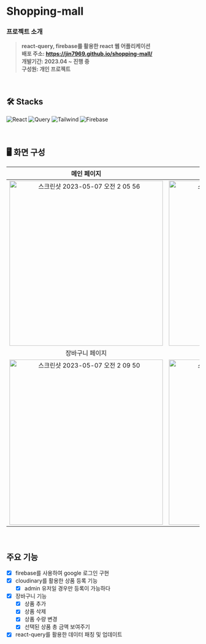 # Shopping-mall

### 프로젝트 소개

> **react-query, firebase를 활용한 react 웹 어플리케이션** <br/> **배포 주소: https://jin7969.github.io/shopping-mall/** <br/> **개발기간: 2023.04 ~ 진행 중** <br/> **구성원: 개인 프로젝트**

<br/>

## 🛠 Stacks

![React](https://img.shields.io/badge/React-20232A?style=for-the-badge&logo=react&logoColor=61DAFB)
![Query](https://img.shields.io/badge/react_query-FF4154?style=for-the-badge&logo=reactquery&logoColor=white)
![Tailwind](https://img.shields.io/badge/tailwind_css-06B6D4?style=for-the-badge&logo=tailwindcss&logoColor=black)
![Firebase](https://img.shields.io/badge/firebase-FFCA28?style=for-the-badge&logo=firebase&logoColor=black)

<br/>

## 🖥️ 화면 구성

|                                                                                        메인 페이지                                                                                         |                                                                                      전체 상품 페이지                                                                                      |
| :----------------------------------------------------------------------------------------------------------------------------------------------------------------------------------------: | :----------------------------------------------------------------------------------------------------------------------------------------------------------------------------------------: |
| <img width="400" height='430' alt="스크린샷 2023-05-07 오전 2 05 56" src="https://user-images.githubusercontent.com/82227098/236639353-f39a68e7-f5b3-4f4e-99b2-9606620cfcac.png"> | <img width="400" height='430' alt="스크린샷 2023-05-07 오전 2 11 00" src="https://user-images.githubusercontent.com/82227098/236639412-5c58601a-273b-4aa9-8ebc-ee802d3513c5.png"> |
|                                                                                      장바구니 페이지                                                                                       |                                                                                      상품 등록 페이지                                                                                      |
| <img width="400" height='430' alt="스크린샷 2023-05-07 오전 2 09 50" src="https://user-images.githubusercontent.com/82227098/236639407-c721980f-ddba-47d2-be62-0b475d9cb67f.png"> | <img width="400" height='430' alt="스크린샷 2023-05-07 오전 2 09 20" src="https://user-images.githubusercontent.com/82227098/236639402-07cb9891-7469-46d9-939a-dd2f64cf24c3.png"> |

<br/>

## 주요 기능

- [x] firebase를 사용하여 google 로그인 구현
- [x] cloudinary를 활용한 상품 등록 기능
  - [x] admin 유저일 경우만 등록이 가능하다
- [x] 장바구니 기능
  - [x] 상품 추가
  - [x] 상품 삭제
  - [x] 상품 수량 변경
  - [x] 선택된 상품 총 금액 보여주기
- [x] react-query를 활용한 데이터 패칭 및 업데이트
